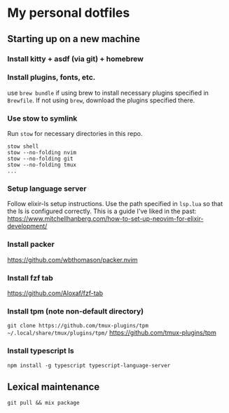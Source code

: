 # My personal dotfiles

## Starting up on a new machine

### Install kitty + asdf (via git) + homebrew 

### Install plugins, fonts, etc.
use `brew bundle` if using brew to install necessary plugins specified in `Brewfile`. If not using `brew`, download the plugins specified there.

### Use stow to symlink
Run `stow` for necessary directories in this repo.
```
stow shell
stow --no-folding nvim
stow --no-folding git
stow --no-folding tmux
...
```

### Setup language server
Follow elixir-ls setup instructions.
Use the path specified in `lsp.lua` so that the ls is configured correctly.
This is a guide I've liked in the past: https://www.mitchellhanberg.com/how-to-set-up-neovim-for-elixir-development/

### Install packer
https://github.com/wbthomason/packer.nvim

### Install fzf tab
https://github.com/Aloxaf/fzf-tab 

### Install tpm (note non-default directory)
`git clone https://github.com/tmux-plugins/tpm ~/.local/share/tmux/plugins/tpm/`
https://github.com/tmux-plugins/tpm

### Install typescript ls
`npm install -g typescript typescript-language-server`


## Lexical maintenance
`git pull && mix package`
